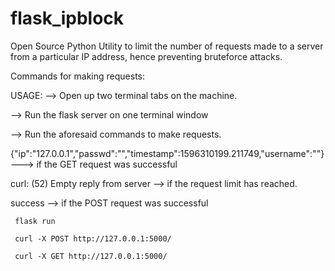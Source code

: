 # flask_ipblock

Open Source Python Utility to limit the number of requests made to a server from a particular IP address, hence preventing bruteforce attacks.




Commands for making requests:

USAGE:
--> Open up two terminal tabs on the machine.


--> Run the flask server on one terminal window


--> Run the aforesaid commands to make requests.
  
{"ip":"127.0.0.1","passwd":"<password>","timestamp":1596310199.211749,"username":"<username>"} ---> if the GET request was successful
  
curl: (52) Empty reply from server --> if the request limit has reached.

success --> if the POST request was successful

     
     
      
     flask run
     
     curl -X POST http://127.0.0.1:5000/
     
     curl -X GET http://127.0.0.1:5000/
    
     
   
